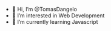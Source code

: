 - 👋 Hi, I’m @TomasDangelo
- 👀 I’m interested in Web Development
- 🌱 I’m currently learning Javascript

<!---
TomasDangelo/TomasDangelo is a ✨ special ✨ repository because its `README.md` (this file) appears on your GitHub profile.
You can click the Preview link to take a look at your changes.
--->
